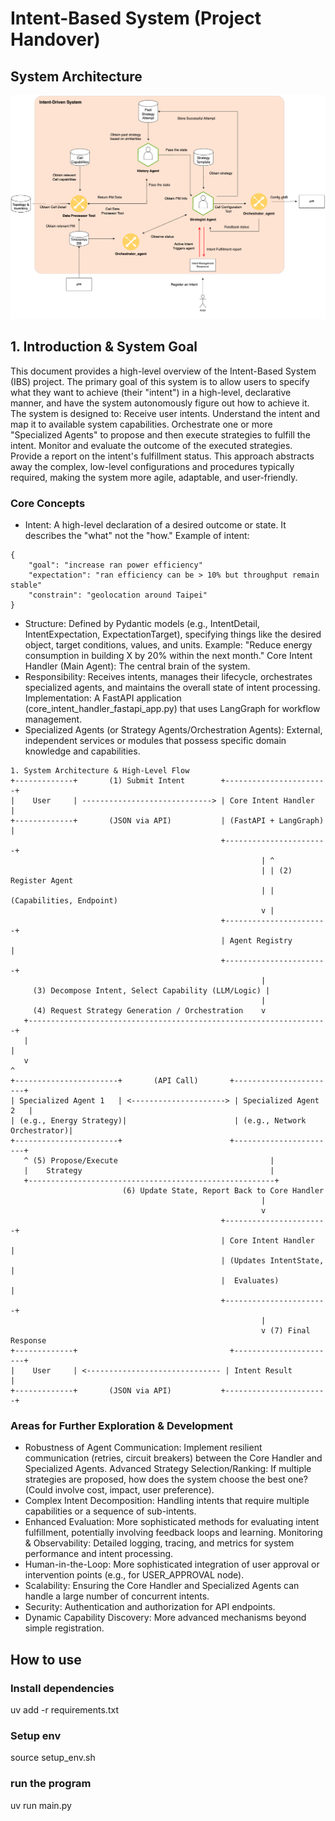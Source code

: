 # Intent-Based System (Project Handover)

## System Architecture
![image](/architecture/v2.png)
## 1. Introduction & System Goal
This document provides a high-level overview of the Intent-Based System (IBS) project. The primary goal of this system is to allow users to specify what they want to achieve (their "intent") in a high-level, declarative manner, and have the system autonomously figure out how to achieve it.
The system is designed to:
Receive user intents.
Understand the intent and map it to available system capabilities.
Orchestrate one or more "Specialized Agents" to propose and then execute strategies to fulfill the intent.
Monitor and evaluate the outcome of the executed strategies.
Provide a report on the intent's fulfillment status.
This approach abstracts away the complex, low-level configurations and procedures typically required, making the system more agile, adaptable, and user-friendly.
### Core Concepts
- Intent: A high-level declaration of a desired outcome or state. It describes the "what" not the "how."
Example of intent:
```
{
    "goal": "increase ran power efficiency"
    "expectation": "ran efficiency can be > 10% but throughput remain stable"
    "constrain": "geolocation around Taipei"
}
```
- Structure: Defined by Pydantic models (e.g., IntentDetail, IntentExpectation, ExpectationTarget), specifying things like the desired object, target conditions, values, and units.
Example: "Reduce energy consumption in building X by 20% within the next month."
Core Intent Handler (Main Agent): The central brain of the system.
- Responsibility: Receives intents, manages their lifecycle, orchestrates specialized agents, and maintains the overall state of intent processing.
Implementation: A FastAPI application (core_intent_handler_fastapi_app.py) that uses LangGraph for workflow management.
- Specialized Agents (or Strategy Agents/Orchestration Agents): External, independent services or modules that possess specific domain knowledge and capabilities.

```
1. System Architecture & High-Level Flow
+-------------+       (1) Submit Intent        +-----------------------+
|    User     | -----------------------------> | Core Intent Handler   |
+-------------+       (JSON via API)           | (FastAPI + LangGraph) |
                                               +-----------------------+
                                                        | ^
                                                        | | (2) Register Agent
                                                        | | (Capabilities, Endpoint)
                                                        v |
                                               +-----------------------+
                                               | Agent Registry        |
                                               +-----------------------+
                                                        |
     (3) Decompose Intent, Select Capability (LLM/Logic) |
                                                        |
     (4) Request Strategy Generation / Orchestration    v
   +-------------------------------------------------------------------+
   |                                                                   |
   v                                                                   ^
+-----------------------+       (API Call)       +-----------------------+
| Specialized Agent 1   | <---------------------> | Specialized Agent 2   |
| (e.g., Energy Strategy)|                        | (e.g., Network Orchestrator)|
+-----------------------+                        +-----------------------+
   ^ (5) Propose/Execute                                  |
   |    Strategy                                          |
   +-------------------------------------------------------+
                         (6) Update State, Report Back to Core Handler
                                                        |
                                                        v
                                               +-----------------------+
                                               | Core Intent Handler   |
                                               | (Updates IntentState,  |
                                               |  Evaluates)           |
                                               +-----------------------+
                                                        |
                                                        v (7) Final Response
+-------------+                                  +-----------------------+
|    User     | <------------------------------ | Intent Result         |
+-------------+       (JSON via API)           +-----------------------+
```



### Areas for Further Exploration & Development
- Robustness of Agent Communication: Implement resilient communication (retries, circuit breakers) between the Core Handler and Specialized Agents.
Advanced Strategy Selection/Ranking: If multiple strategies are proposed, how does the system choose the best one? (Could involve cost, impact, user preference).
- Complex Intent Decomposition: Handling intents that require multiple capabilities or a sequence of sub-intents.
- Enhanced Evaluation: More sophisticated methods for evaluating intent fulfillment, potentially involving feedback loops and learning.
Monitoring & Observability: Detailed logging, tracing, and metrics for system performance and intent processing.
- Human-in-the-Loop: More sophisticated integration of user approval or intervention points (e.g., for USER_APPROVAL node).
- Scalability: Ensuring the Core Handler and Specialized Agents can handle a large number of concurrent intents.
- Security: Authentication and authorization for API endpoints.
- Dynamic Capability Discovery: More advanced mechanisms beyond simple registration.


## How to use
### Install dependencies
uv add -r requirements.txt

### Setup env
source setup_env.sh

### run the program
uv run main.py